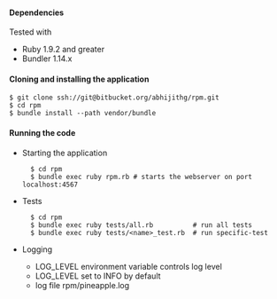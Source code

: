 #### Dependencies

Tested with

* Ruby 1.9.2 and greater
* Bundler 1.14.x

#### Cloning and installing the application

	$ git clone ssh://git@bitbucket.org/abhijithg/rpm.git
	$ cd rpm
	$ bundle install --path vendor/bundle

#### Running the code

* Starting the application

		$ cd rpm
		$ bundle exec ruby rpm.rb # starts the webserver on port localhost:4567


* Tests

		$ cd rpm
		$ bundle exec ruby tests/all.rb          # run all tests
		$ bundle exec ruby tests/<name>_test.rb  # run specific-test


* Logging

	* LOG_LEVEL environment variable controls log level
	* LOG_LEVEL set to INFO by default
	* log file rpm/pineapple.log
